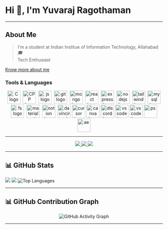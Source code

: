 # Hi 👋, I'm Yuvaraj Ragothaman
---

<!-- <div id="header" align="center">
<img align="center" width="370" height="290" src="https://i.pinimg.com/originals/47/f0/34/47f0342cec72b800463bf003eac1257e.gif">
</div> -->

## About Me
> I'm a student at Indian Institue of Information Technology, Allahabad🎓  
> Tech Enthusiast

[Know more about me](https://hareesh.web.app/)

### Tools & Languages
<div align="center">
  <img width="0" />
      <img src="https://skillicons.dev/icons?i=c" height="42" alt="C logo"  />
  <img width="0" />
       <img src="https://skillicons.dev/icons?i=cpp" height="42" alt="CPP logo"  />
  <img width="0" />
        <img src="https://skillicons.dev/icons?i=javascript" height="42" alt="js logo"  />
  <img width="0" />
        <img src="https://skillicons.dev/icons?i=git" height="42"   alt="git logo"  />
  <img width="0" />
        <img src="https://skillicons.dev/icons?i=mongo" height="42" alt="mongo logo"  />
  <img width="0" />
        <img src="https://skillicons.dev/icons?i=react" height="42" alt="react logo"  />
  <img width="0" />
        <img src="https://skillicons.dev/icons?i=express" height="42" alt="express logo"  />
  <img width="0" />
        <img src="https://skillicons.dev/icons?i=nodejs" height="42" alt="nodejs logo"  />
  <img width="0" />
        <img src="https://skillicons.dev/icons?i=tailwind" height="42" alt="tailwind logo"  />
  <img width="0" />
        <img src="https://skillicons.dev/icons?i=mysql" height="42" alt="mysql logo"  />
  <img width="0" />
        <img src="https://skillicons.dev/icons?i=firebase" height="42" alt="fs logo"  />
  <img width="0" />
        <img src="https://skillicons.dev/icons?i=materialui" height="42" alt="materialui logo"  />
  <img width="0" />
        <img src="https://skillicons.dev/icons?i=notion" height="42" alt="notion logo"  />
  <img width="0" />
        <img src="https://img.icons8.com/?size=100&id=40604&format=png&color=000000" height="42" alt="davinciresolve logo"  />
        <img src="https://img.icons8.com/?size=100&id=Kwms9QBiZhG2&format=png&color=000000" height="42" alt="cursor logo"  />
        <img src="https://img.icons8.com/?size=100&id=iWw83PVcBpLw&format=png&color=000000" height="42" alt="canva logo"  />
        <img src="https://skillicons.dev/icons?i=discord" height="42" alt="discord logo"  />
        <img src="https://skillicons.dev/icons?i=vscode" height="42" alt="vscode logo"  />
        <img src="https://skillicons.dev/icons?i=github" height="42" alt="vscode logo"  />
        <img src="https://skillicons.dev/icons?i=photoshop" height="42" alt="ps"  />
        <img src="https://skillicons.dev/icons?i=aftereffects" height="42" alt="ae"  />
</div>

---

<div id = "badges" align = "center">
  <a href = "https://www.linkedin.com/in/yuvaraj-ragothaman/">
  <img src = "https://img.shields.io/badge/LinkedIn-blue?logo=linkedin&logoColor=white&style=for-the-badge">
    </a>
  <a href = "ryuvaraj512005@gmail.com">
  <img src = "https://img.shields.io/badge/GMail-red?logo=gmail&logoColor=white&style=for-the-badge">
    </a>
  <a href = "https://www.instagram.com/notyuvaraj/">
  <img src = "https://img.shields.io/badge/Instagram-purple?logo=instagram&logoColor=white&style=for-the-badge">
    </a>
</div>

---

## 📊 GitHub Stats

![](http://github-profile-summary-cards.vercel.app/api/cards/profile-details?username=LevelSilence&theme=dark)
  ![](http://github-profile-summary-cards.vercel.app/api/cards/stats?username=LevelSilence&theme=dark)
  <img src="https://github-readme-stats.vercel.app/api/top-langs/?username=LevelSilence&theme=dark&show_icons=true&hide_border=true&layout=compact" alt="Top Languages" />

<!--   <img src="https://github-readme-stats.vercel.app/api?username=LevelSilence&theme=dark&show_icons=true&hide_border=true&count_private=true" alt="GitHub Stats" /> -->
<!--   <img src="https://github-profile-trophy.vercel.app/?username=LevelSilence&theme=darkhub" alt="Trophy" /> -->

---


## 📊 GitHub Contribution Graph

<div align="center">
  <img src="https://github-readme-activity-graph.vercel.app/graph?username=LevelSilence&bg_color=000000&color=00ffd5&line=00ff1e&point=ffffff&area=true&hide_border=true" alt="GitHub Activity Graph" />
</div>

---
